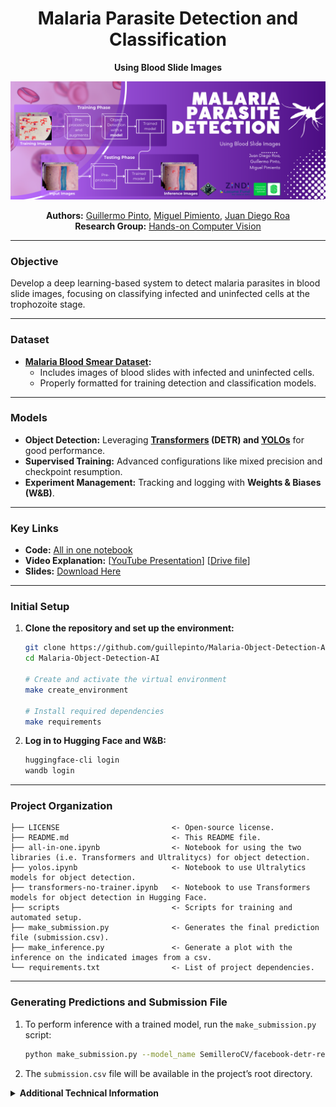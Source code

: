 <div align="center">

# Malaria Parasite Detection and Classification  
**Using Blood Slide Images**

[![Project Banner](./assets/banner.png)](https://zindi.africa/competitions/lacuna-malaria-detection-challenge)

**Authors:** [Guillermo Pinto](https://github.com/guillepinto), [Miguel Pimiento](https://github.com/pimientoyolo125), [Juan Diego Roa]()  
**Research Group:** [Hands-on Computer Vision](https://github.com/semilleroCV)  

</div>

---

### Objective  
Develop a deep learning-based system to detect malaria parasites in blood slide images, focusing on classifying infected and uninfected cells at the trophozoite stage.

---

### Dataset  
- **[Malaria Blood Smear Dataset](https://drive.google.com/file/d/16T40TdpaB8VXohm50SySREwrzbuPcJBC/view):**  
  - Includes images of blood slides with infected and uninfected cells.  
  - Properly formatted for training detection and classification models.

---

### Models  
- **Object Detection:** Leveraging **[Transformers](transformers-no-trainer.ipynb) (DETR) and [YOLOs](yolos.ipynb)** for good performance.  
- **Supervised Training:** Advanced configurations like mixed precision and checkpoint resumption.  
- **Experiment Management:** Tracking and logging with **Weights & Biases (W&B)**.  

---

### Key Links  
- **Code:** [All in one notebook](all-in-one.ipynb)  
- **Video Explanation:** [[YouTube Presentation](https://www.youtube.com/watch?v=M0ZXuOnJOxk)] [[Drive file](https://drive.google.com/file/d/1nyWBFQvFXW-8uGEEif_7jlLnBWf1eHuM/view?usp=sharing)]
- **Slides:** [Download Here](https://www.canva.com/design/DAGX3dxoRXM/q5bpU-rAObR3xYvKmbG4pA/edit?utm_content=DAGX3dxoRXM&utm_campaign=designshare&utm_medium=link2&utm_source=sharebutton)  

---

### Initial Setup  

1. **Clone the repository and set up the environment:**  
   ```bash
   git clone https://github.com/guillepinto/Malaria-Object-Detection-AI.git
   cd Malaria-Object-Detection-AI

   # Create and activate the virtual environment
   make create_environment

   # Install required dependencies
   make requirements
   ```

2. **Log in to Hugging Face and W&B:**  
   ```bash
   huggingface-cli login
   wandb login
   ```

---

### Project Organization  

```plaintext
├── LICENSE                         <- Open-source license.  
├── README.md                       <- This README file.
├── all-in-one.ipynb                <- Notebook for using the two libraries (i.e. Transformers and Ultralitycs) for object detection.  
├── yolos.ipynb                     <- Notebook to use Ultralytics models for object detection.  
├── transformers-no-trainer.ipynb   <- Notebook to use Transformers models for object detection in Hugging Face.  
├── scripts                         <- Scripts for training and automated setup.  
├── make_submission.py              <- Generates the final prediction file (submission.csv).
├── make_inference.py               <- Generate a plot with the inference on the indicated images from a csv.
└── requirements.txt                <- List of project dependencies.  
```

---

### Generating Predictions and Submission File  

1. To perform inference with a trained model, run the `make_submission.py` script:
   ```bash
   python make_submission.py --model_name SemilleroCV/facebook-detr-resnet-50-finetuned-malaria --test_dir_path test
   ```

2. The `submission.csv` file will be available in the project’s root directory.

<details>
<summary><strong>Additional Technical Information</strong></summary>

### Training Settings

- **{training settings}:** Information about training configurations such as batch size, augmentations, loss function, learning rate scheduler, and epochs/iterations. For example, `4xb4-ce-linearlr-40K` means using 4 GPUs, 4 images per GPU, CrossEntropy loss, Linear learning rate scheduler, and 40,000 iterations. Key abbreviations:
  - **{gpu x batch_per_gpu}:** GPUs and samples per GPU. For example:
    - `8xb2` = 8 GPUs × 2 images per GPU.
    - `4xb4` = Default setting (4 GPUs × 4 images per GPU).
  - **{schedule}:** Training schedule options, e.g., `20k` (20,000 iterations) or `40k` (40,000 iterations).

- **{training dataset information}:** Training dataset names like `cityscapes`, `ade20k`, and input resolutions. Example:
  - `cityscapes-768x768` means training on the Cityscapes dataset with an input shape of 768×768. It also includes augmentation details.

**Full Example:**  
`deeplabv3_r50-d8_4xb2-40k_cityscapes-512x1024`

---

### Running `run_object_detection_no_trainer.py` from the Script

To execute `run_object_detection_no_trainer.py` from a script located in the `scripts` folder while being in the root of the project, use the following command:

```bash
bash ./scripts/<your_script_name>.sh
```

Ensure the `.sh` script includes the correct parameters and paths relative to the root directory. The script will automatically call `run_object_detection_no_trainer.py` with the necessary arguments for training.

---

### Important Notes

- **Handling Negative Images (NEG):**
  - The dataset is properly structured. Negative images (those without objects) are represented by empty lists in all fields (`bbox`, `categories`, `id`, `area`), while positive images include the appropriate data.
  - For category mapping, only the actual classes (`{0: 'Trophozoite', 1: 'WBC'}`) are required. The model will learn when to predict objects and when not to during training.

- **Code Adjustments:**
  - **Line 136:** Changed the key for `objects` from `'category'` to `'categories'`.
  - **Line 477:** Passed the `categories` field manually.
  - **Continuing Training:** Resume training using the `--resume_from_checkpoint` parameter. For example:
    ```bash
    --resume_from_checkpoint detr-resnet-50-finetuned/epoch_0
    ```
  - **Model Requirements:** Any Hugging Face object detection model in `.safetensors` format with a properly configured `config.json` can be used.

- **Mixed Precision Training:**
  - If training begins without mixed precision and later `accelerate` is configured for mixed precision, it will fail due to the absence of a `scaler.pt` file. However, starting with mixed precision and disabling it later works seamlessly.

- **W&B Run Naming:**
  - To ensure that W&B names the run the same as `output_dir`, add the following to **line 621**:
    ```python
    wandb.run.name = args.output_dir
    ```

- **Pushing the Model to Hugging Face:**
  - To upload the model privately, set the `--hub_model_id` parameter:
    ```bash
    MODEL_ID="SemilleroCV/${OUTPUT_DIR}"
    ```
  - Additionally, set `private=True` on **line 443** when creating the repository.

</details>
